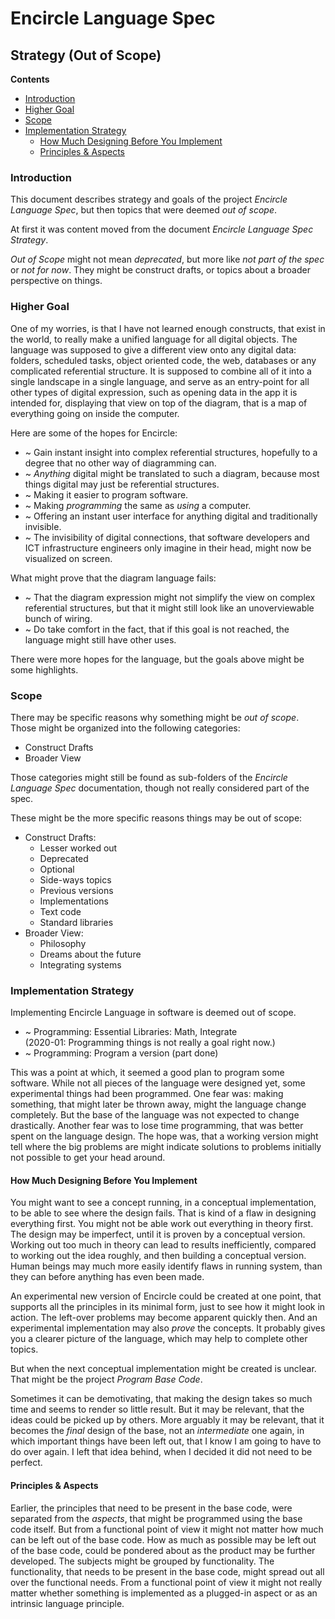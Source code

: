 ﻿Encircle Language Spec
======================

Strategy (Out of Scope)
-----------------------

__Contents__

- [Introduction](#introduction)
- [Higher Goal](#higher-goal)
- [Scope](#scope)
- [Implementation Strategy](#implementation-strategy)
    - [How Much Designing Before You Implement](#how-much-designing-before-you-implement)
    - [Principles & Aspects](#principles--aspects)

### Introduction

This document describes strategy and goals of the project *Encircle Language Spec*, but then topics that were deemed *out of scope*.

At first it was content moved from the document *Encircle Language Spec Strategy*.

*Out of Scope* might not mean *deprecated*, but more like *not part of the spec* or *not for now*. They might be construct drafts, or topics about a broader perspective on things.

### Higher Goal

One of my worries, is that I have not learned enough constructs, that exist in the world, to really make a unified language for all digital objects. The language was supposed to give a different view onto any digital data: folders, scheduled tasks, object oriented code, the web, databases or any complicated referential structure. It is supposed to combine all of it into a single landscape in a single language, and serve as an entry-point for all other types of digital expression, such as opening data in the app it is intended for, displaying that view on top of the diagram, that is a map of everything going on inside the computer.

Here are some of the hopes for Encircle:

- ~ Gain instant insight into complex referential structures, hopefully to a degree that no other way of diagramming can.
- ~ *Anything* digital might be translated to such a diagram, because most things digital may just be referential structures.
- ~ Making it easier to program software.
- ~ Making *programming* the same as *using* a computer.
- ~ Offering an instant user interface for anything digital and traditionally invisible.
- ~ The invisibility of digital connections, that software developers and ICT infrastructure engineers only imagine in their head, might now be visualized on screen.

What might prove that the diagram language fails:

- ~ That the diagram expression might not simplify the view on complex referential structures, but that it might still look like an unoverviewable bunch of wiring.
- ~ Do take comfort in the fact, that if this goal is not reached, the language might still have other uses.

There were more hopes for the language, but the goals above might be some highlights.

### Scope

There may be specific reasons why something might be *out of scope*. Those might be organized into the following categories:

- Construct Drafts
- Broader View

Those categories might still be found as sub-folders of the *Encircle Language Spec* documentation, though not really considered part of the spec.

These might be the more specific reasons things may be out of scope:

- Construct Drafts:
    - Lesser worked out
    - Deprecated
    - Optional
    - Side-ways topics
    - Previous versions
    - Implementations
    - Text code
    - Standard libraries
- Broader View:
    - Philosophy
    - Dreams about the future
    - Integrating systems

### Implementation Strategy

Implementing Encircle Language in software is deemed out of scope.

- ~ Programming: Essential Libraries: Math, Integrate  
    (2020-01: Programming things is not really a goal right now.)
- ~ Programming: Program a version (part done)

This was a point at which, it seemed a good plan to program some software. While not all pieces of the language were designed yet, some experimental things had been programmed. One fear was: making something, that might later be thrown away, might the language change completely. But the base of the language was not expected to change drastically. Another fear was to lose time programming, that was better spent on the language design. The hope was, that a working version might tell where the big problems are might indicate solutions to problems initially not possible to get your head around.

#### How Much Designing Before You Implement

You might want to see a concept running, in a conceptual implementation, to be able to see where the design fails. That is kind of a flaw in designing everything first. You might not be able work out everything in theory first. The design may be imperfect, until it is proven by a conceptual version.  Working out too much in theory can lead to results inefficiently, compared to working out the idea roughly, and then building a conceptual version.  
Human beings may much more easily identify flaws in running system, than they can before anything has even been made.

An experimental new version of Encircle could be created at one point, that supports all the principles in its minimal form, just to see how it might look in action. The left-over problems may become apparent quickly then. And an experimental implementation may also *prove* the concepts. It probably gives you a clearer picture of the language, which may help to complete other topics.

But when the next conceptual implementation might be created is unclear. That might be the project *Program Base Code*.

Sometimes it can be demotivating, that making the design takes so much time and seems to render so little result. But it may be relevant, that the ideas could be picked up by others. More arguably it may be relevant, that it becomes the *final* design of the base, not an *intermediate* one again, in which important things have been left out, that I know I am going to have to do over again. I left that idea behind, when I decided it did not need to be perfect.

#### Principles & Aspects

Earlier, the principles that need to be present in the base code, were separated from the *aspects*, that might be programmed using the base code itself. But from a functional point of view it might not matter how much can be left out of the base code. How as much as possible may be left out of the base code, could be pondered about as the product may be further developed. The subjects might be grouped by functionality. The functionality, that needs to be present in the base code, might spread out all over the functional needs. From a functional point of view it might not really matter whether something is implemented as a plugged-in aspect or as an intrinsic language principle.